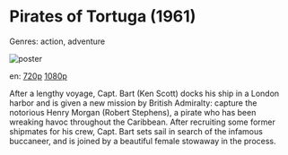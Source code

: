 # Pirates of Tortuga (1961)

Genres: action, adventure

![poster](http://image.tmdb.org/t/p/w500/76QkzXUf4U2I8TPzImxQcEgclmq.jpg)

en:
  [720p](magnet:?xt=urn:btih:F96E161B04BD995D3DF8F4DAAF492A2F539209F1&tr=udp://glotorrents.pw:6969/announce&tr=udp://tracker.opentrackr.org:1337/announce&tr=udp://torrent.gresille.org:80/announce&tr=udp://tracker.openbittorrent.com:80&tr=udp://tracker.coppersurfer.tk:6969&tr=udp://tracker.leechers-paradise.org:6969&tr=udp://p4p.arenabg.ch:1337&tr=udp://tracker.internetwarriors.net:1337)
  [1080p](magnet:?xt=urn:btih:A0F58E9EECC6AE721CF3638B3C940DFD220FCBE6&tr=udp://glotorrents.pw:6969/announce&tr=udp://tracker.opentrackr.org:1337/announce&tr=udp://torrent.gresille.org:80/announce&tr=udp://tracker.openbittorrent.com:80&tr=udp://tracker.coppersurfer.tk:6969&tr=udp://tracker.leechers-paradise.org:6969&tr=udp://p4p.arenabg.ch:1337&tr=udp://tracker.internetwarriors.net:1337)
  


After a lengthy voyage, Capt. Bart (Ken Scott) docks his ship in a London harbor and is given a new mission by British Admiralty: capture the notorious Henry Morgan (Robert Stephens), a pirate who has been wreaking havoc throughout the Caribbean. After recruiting some former shipmates for his crew, Capt. Bart sets sail in search of the infamous buccaneer, and is joined by a beautiful female stowaway in the process.